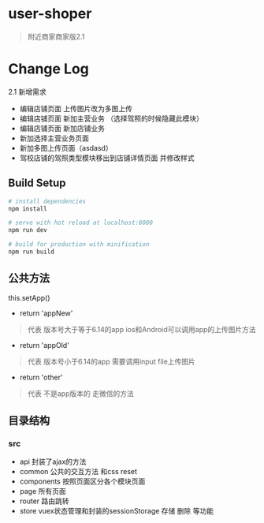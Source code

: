 # user-shoper

> 附近商家商家版2.1

# Change Log
 2.1 新增需求
  *  编辑店铺页面 上传图片改为多图上传 
  *  编辑店铺页面 新加主营业务    （选择驾照的时候隐藏此模块）
  *  编辑店铺页面 新加店铺业务
  *  新加选择主营业务页面
  *  新加多图上传页面（asdasd）
  *  驾校店铺的驾照类型模块移出到店铺详情页面 并修改样式


## Build Setup

``` bash
# install dependencies
npm install

# serve with hot reload at localhost:8080
npm run dev

# build for production with minification
npm run build
```

## 公共方法 
this.setApp() 
* return 'appNew' 
 > 代表 版本号大于等于6.14的app ios和Android可以调用app的上传图片方法
* return 'appOld' 
 > 代表 版本号小于6.14的app 需要调用input file上传图片
* return 'other' 
 > 代表 不是app版本的 走微信的方法

## 目录结构
### src 
 * api 封装了ajax的方法
 * common 公共的交互方法 和css reset
 * components 按照页面区分各个模块页面
 * page 所有页面
 * router 路由跳转 
 * store vuex状态管理和封装的sessionStorage 存储 删除 等功能